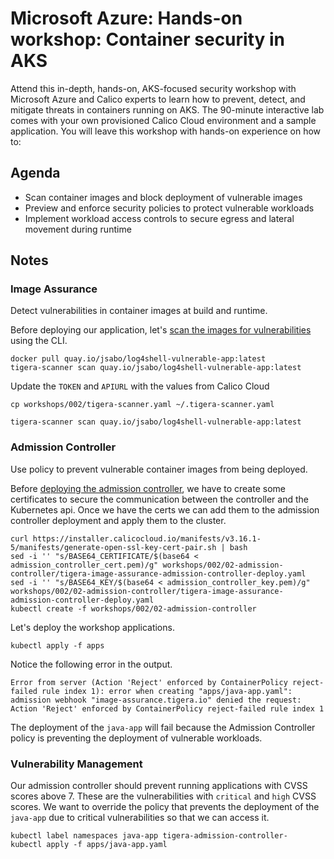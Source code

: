 # Microsoft Azure: Hands-on workshop: Container security in AKS

Attend this in-depth, hands-on, AKS-focused security workshop with Microsoft Azure and Calico experts to learn how to prevent, detect, and mitigate threats in containers running on AKS. The 90-minute interactive lab comes with your own provisioned Calico Cloud environment and a sample application. You will leave this workshop with hands-on experience on how to:

## Agenda 

- Scan container images and block deployment of vulnerable images
- Preview and enforce security policies to protect vulnerable workloads
- Implement workload access controls to secure egress and lateral movement during runtime

## Notes

### Image Assurance

Detect vulnerabilities in container images at build and runtime.

Before deploying our application, let's [scan the images for vulnerabilities](https://docs.calicocloud.io/image-assurance/scan-image-registries) using the CLI.

```
docker pull quay.io/jsabo/log4shell-vulnerable-app:latest
tigera-scanner scan quay.io/jsabo/log4shell-vulnerable-app:latest
```

Update the `TOKEN` and `APIURL` with the values from Calico Cloud

```
cp workshops/002/tigera-scanner.yaml ~/.tigera-scanner.yaml
```

```
tigera-scanner scan quay.io/jsabo/log4shell-vulnerable-app:latest
```

### Admission Controller

Use policy to prevent vulnerable container images from being deployed.

Before [deploying the admission controller](https://docs.calicocloud.io/image-assurance/install-the-admission-controller), we have to create some certificates to secure the communication between the controller and the Kubernetes api.  Once we have the certs we can add them to the admission controller deployment and apply them to the cluster.  

```
curl https://installer.calicocloud.io/manifests/v3.16.1-5/manifests/generate-open-ssl-key-cert-pair.sh | bash
sed -i '' "s/BASE64_CERTIFICATE/$(base64 < admission_controller_cert.pem)/g" workshops/002/02-admission-controller/tigera-image-assurance-admission-controller-deploy.yaml
sed -i '' "s/BASE64_KEY/$(base64 < admission_controller_key.pem)/g" workshops/002/02-admission-controller/tigera-image-assurance-admission-controller-deploy.yaml
kubectl create -f workshops/002/02-admission-controller
```

Let's deploy the workshop applications.

```
kubectl apply -f apps
```

Notice the following error in the output.

```
Error from server (Action 'Reject' enforced by ContainerPolicy reject-failed rule index 1): error when creating "apps/java-app.yaml": admission webhook "image-assurance.tigera.io" denied the request: Action 'Reject' enforced by ContainerPolicy reject-failed rule index 1
```

The deployment of the `java-app` will fail because the Admission Controller policy is preventing the deployment of vulnerable workloads.


### Vulnerability Management

Our admission controller should prevent running applications with CVSS scores above 7.  These are the vulnerabilities with `critical` and `high` CVSS scores.  We want to override the policy that prevents the deployment of the `java-app` due to critical vulnerabilities so that we can access it.

```
kubectl label namespaces java-app tigera-admission-controller-
kubectl apply -f apps/java-app.yaml
```

